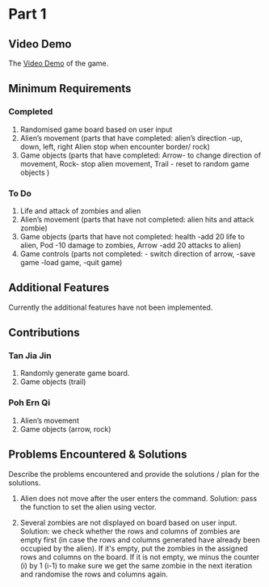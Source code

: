 # Part 1


## Video Demo


The [Video Demo](https://youtu.be/96-Bz1h0nlc) of the game.




## Minimum Requirements
### Completed
1. Randomised game board based on user input
2. Alien’s movement 
(parts that have completed: alien’s direction -up, down, left, right
 Alien stop when encounter border/ rock)
3. Game objects 
(parts that have completed: Arrow- to change direction of movement,
  Rock- stop alien movement, Trail - reset to random game objects )




### To Do
1. Life and attack of zombies and alien
2. Alien’s movement 
(parts that have not completed: alien hits and attack zombie)
3. Game objects 
(parts that have not completed: health -add 20 life to alien,
Pod -10 damage to zombies,  Arrow -add 20 attacks to alien)
4. Game controls 
(parts not completed: - switch direction of arrow, -save game
-load game, -quit game) 




## Additional Features
Currently the additional features have not been implemented.


## Contributions
### Tan Jia Jin
1. Randomly generate game board.
2. Game objects (trail)


### Poh Ern Qi
1. Alien’s movement
2. Game objects (arrow, rock)




## Problems Encountered & Solutions
Describe the problems encountered and provide the solutions / plan for the solutions.


1. Alien does not move after the user enters the command. 
Solution: pass the function to set the alien using vector.


2. Several zombies are not displayed on board based on user input.
Solution: we check whether the rows and columns of zombies are empty first (in case the rows and columns generated have already been occupied by the alien). If it's empty, put the zombies in the assigned rows and columns on the board. If it is not empty, we minus the counter (i) by 1 (i-1) to make sure we get the same zombie in the next iteration and randomise the rows and columns again.